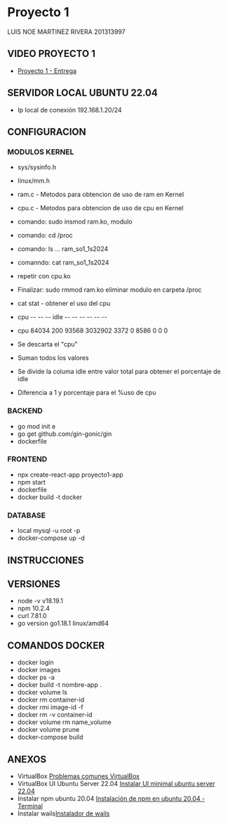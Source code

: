 # Proyecto 1

LUIS NOE MARTINEZ RIVERA 201313997

## VIDEO PROYECTO 1

+ [Proyecto 1  - Entrega](https://youtu.be/)


## SERVIDOR LOCAL UBUNTU 22.04

+ Ip local de conexión 192.168.1.20/24

## CONFIGURACION

### MODULOS KERNEL

+ sys/sysinfo.h
+ linux/mm.h
+ ram.c - Metodos para obtencion de uso de ram en Kernel
+ cpu.c - Metodos para obtencion de uso de cpu en Kernel
+ comando: sudo insmod ram.ko, modulo
+ comando: cd /proc
+ comando: ls ... ram_so1_1s2024
+ comanndo: cat ram_so1_1s2024
+ repetir con cpu.ko
+ Finalizar: sudo rmmod ram.ko eliminar modulo en carpeta /proc


+ cat stat - obtener el uso del cpu
+ cpu  --    --  --     idle   --   -- --  -- -- -- 
+ cpu  84034 200 93568 3032902 3372 0 8586 0 0 0
+ Se descarta el "cpu"
+ Suman todos los valores
+ Se divide la columa idle entre valor total para obtener el porcentaje de idle
+ Diferencia a 1 y porcentaje para el %uso de cpu

### BACKEND

+ go mod init e
+ go get github.com/gin-gonic/gin
+ dockerfile

### FRONTEND

+ npx create-react-app proyecto1-app
+ npm start
+ dockerfile
+ docker build -t docker

### DATABASE

+ local mysql -u root -p
+ docker-compose up -d

## INSTRUCCIONES


## VERSIONES

+ node -v v18.19.1
+ npm 10.2.4
+ curl 7.81.0
+ go version go1.18.1 linux/amd64


## COMANDOS DOCKER

+ docker login
+ docker images
+ docker ps -a 
+ docker build -t nombre-app .
+ docker volume ls
+ docker rm container-id
+ docker rmi image-id -f
+ docker rm -v container-id 
+ docker volume rm name_volume
+ docker volume prune
+ docker-compose build

## ANEXOS

+ VirtualBox [Problemas comunes VirtualBox](https://www.youtube.com/watch?v=N-YJN4NQMl8)
+ VirtualBox UI Ubuntu Server 22.04 [Instalar UI minimal ubuntu server 22.04](https://www.layerstack.com/resources/tutorials/How-to-install-Graphical-User-Interface-GUI-for-Ubuntu-22-Cloud-Servers)
+ Instalar npm ubuntu 20.04 [Instalación de npm en ubuntu 20.04 - Terminal](https://www.hostinger.com/tutorials/how-to-install-node-ubuntu?ppc_campaign=google_search_generic_hosting_all&bidkw=defaultkeyword&lo=9077183&gad_source=1&gclid=CjwKCAiArLyuBhA7EiwA-qo80K3AW9v4WeSNSQBE95mEfSa-6Zi6O9f3cdR7Plz3QpYjRN9G_1qQChoCYXsQAvD_BwE)
+ Instalar wails[Instalador de wails](https://dev.to/farooquememon385/install-wails-on-linux-kph)